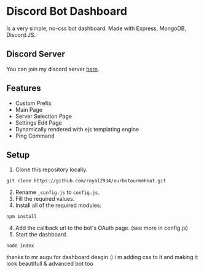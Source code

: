 # Discord Bot Dashboard
Is a very simple, no-css bot dashboard.
Made with Express, MongoDB, Discord.JS.

## Discord Server
You can join my discord server [here](https://discord.gg/RHtFmcz3).
## Features 
* Custom Prefix
* Main Page
* Server Selection Page
* Settings Edit Page
* Dynamically rendered with ejs templating engine
* Ping Command

## Setup
1) Clone this repository locally.
```
git clone https://github.com/royal2934/ourbotourmehnat.git
```
2) Rename `_config.js` to `config.js`.
4) Fill the required values.
3) Install all of the required modules.
```
npm install
```
4) Add the callback url to the bot's OAuth page. (see more in config.js)
5) Start the dashboard.
```
node index
```
thanks to mr augu for dashboard desgin :) i m adding css to it and making it look beautifull & advanced bot too

